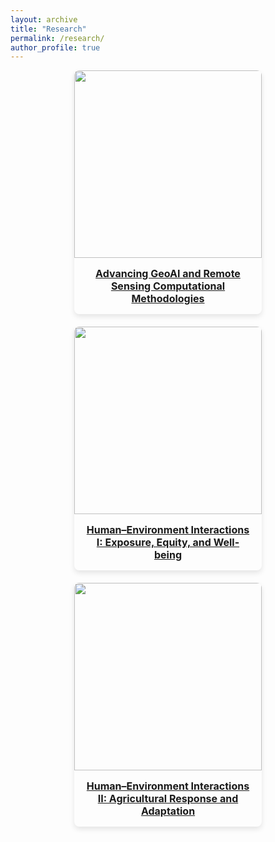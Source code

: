 ```yaml
---
layout: archive
title: "Research"
permalink: /research/
author_profile: true
---
```


<style>
.research-grid {
  display: flex;
  flex-wrap: wrap;
  gap: 20px;
  justify-content: center;
  align-items: stretch;
}
.research-card {
  width: 300px;
  border-radius: 8px;
  overflow: hidden;
  box-shadow: 0 4px 8px rgba(0,0,0,0.1);
  transition: transform 0.2s;
  text-align: center;
}
.research-card:hover {
  transform: scale(1.02);
}
.research-card img {
  width: 100%;
  height: 300px;
  object-fit: cover;
}
.research-card-title {
  padding: 15px;
  font-weight: bold;
  font-size: 16px;
}
</style>

<div class="research-grid">

<div class="research-card">
  <a href="/research/methods">
    <img src="/assets/images/theme1.png">
    <div class="research-card-title">Advancing GeoAI and Remote Sensing Computational Methodologies</div>
  </a>
</div>

<div class="research-card">
  <a href="/research/equity">
    <img src="/assets/images/theme2.png">
    <div class="research-card-title">Human–Environment Interactions I: Exposure, Equity, and Well-being</div>
  </a>
</div>

<div class="research-card">
  <a href="/research/agriculture">
    <img src="/assets/images/theme3.png">
    <div class="research-card-title">Human–Environment Interactions II: Agricultural Response and Adaptation</div>
  </a>
</div>

</div>
